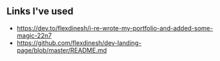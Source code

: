 ## Links I've used
* https://dev.to/flexdinesh/i-re-wrote-my-portfolio-and-added-some-magic-22n7
* https://github.com/flexdinesh/dev-landing-page/blob/master/README.md
